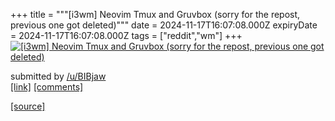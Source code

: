 +++
title = """[i3wm] Neovim Tmux and Gruvbox (sorry for the repost, previous one got deleted)"""
date = 2024-11-17T16:07:08.000Z
expiryDate = 2024-11-17T16:07:08.000Z
tags = ["reddit","wm"]
+++
[![[i3wm] Neovim Tmux and Gruvbox (sorry for the repost, previous one got deleted)](https://b.thumbs.redditmedia.com/OsCTxLjsNJuVrycFr9qqKrkLNbXSGsjgN1fKT6-XUYU.jpg "[i3wm] Neovim Tmux and Gruvbox (sorry for the repost, previous one got deleted)")](https://www.reddit.com/r/unixporn/comments/1gtgt42/i3wm_neovim_tmux_and_gruvbox_sorry_for_the_repost/)

submitted by [/u/BIBjaw](https://www.reddit.com/user/BIBjaw)  
[\[link\]](https://www.reddit.com/gallery/1gtgt42) [\[comments\]](https://www.reddit.com/r/unixporn/comments/1gtgt42/i3wm_neovim_tmux_and_gruvbox_sorry_for_the_repost/)

[[source]](https://www.reddit.com/r/unixporn/comments/1gtgt42/i3wm_neovim_tmux_and_gruvbox_sorry_for_the_repost/)
